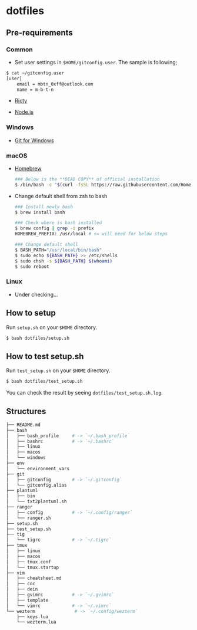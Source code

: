 # dotfiles

## Pre-requirements

### Common

* Set user settings in `$HOME/gitconfig.user`. The sample is following;

```sh
$ cat ~/gitconfig.user
[user]
	email = mbtn_0xff@outlook.com
	name = m-b-t-n
```

* [Ricty](https://rictyfonts.github.io/)

* [Node.js](https://nodejs.org/en/)

### Windows

* [Git for Windows](https://git-scm.com/download/win)

### macOS

* [Homebrew](https://brew.sh/)
  ```sh
  ### Below is the **DEAD COPY** of official installation
  $ /bin/bash -c "$(curl -fsSL https://raw.githubusercontent.com/Homebrew/install/HEAD/install.sh)"
  ```

* Change default shell from zsh to bash
  ```sh
  ### Install newly bash
  $ brew install bash

  ### Check where is bash installed
  $ brew config | grep -i prefix
  HOMEBREW_PREFIX: /usr/local # <= will need for below steps

  ### Change default shell
  $ BASH_PATH="/usr/local/bin/bash"
  $ sudo echo ${BASH_PATH} >> /etc/shells
  $ sudo chsh -s ${BASH_PATH} $(whoami)
  $ sudo reboot
  ```

### Linux

* Under checking...

## How to setup

Run `setup.sh` on your `$HOME` directory.

```sh
$ bash dotfiles/setup.sh
```

## How to test setup.sh

Run `test_setup.sh` on your `$HOME` directory.

```sh
$ bash dotfiles/test_setup.sh
```

You can check the result by seeing `dotfiles/test_setup.sh.log`.

## Structures

```sh
├── README.md
├── bash
│   ├── bash_profile     # -> `~/.bash_profile`
│   ├── bashrc           # -> `~/.bashrc`
│   ├── linux
│   ├── macos
│   └── windows
├── env
│   └── environment_vars
├── git
│   ├── gitconfig        # -> `~/.gitconfig`
│   └── gitconfig.alias
├── plantuml
│   ├── bin
│   └── txt2plantuml.sh
├── ranger
│   ├── config           # -> `~/.config/ranger`
│   └── ranger.sh
├── setup.sh
├── test_setup.sh
├── tig
│   └── tigrc            # -> `~/.tigrc`
├── tmux
│   ├── linux
│   ├── macos
│   ├── tmux.conf
│   └── tmux.startup
├── vim
│   ├── cheatsheet.md
│   ├── coc
│   ├── dein
│   ├── gvimrc           # -> `~/.gvimrc`
│   ├── template
│   └── vimrc            # -> `~/.vimrc`
└── wezterm               # -> `~/.config/wezterm`
    ├── keys.lua
    └── wezterm.lua
```

